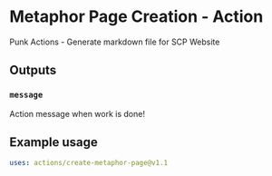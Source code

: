 # Metaphor Page Creation - Action

Punk Actions - Generate markdown file for SCP Website

## Outputs

### `message`

Action message when work is done!

## Example usage

```yaml
uses: actions/create-metaphor-page@v1.1
```